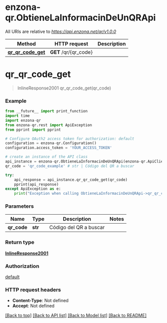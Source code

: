 # enzona-qr.ObtieneLaInformacinDeUnQRApi

All URIs are relative to *https://api.enzona.net/qr/v1.0.0*

Method | HTTP request | Description
------------- | ------------- | -------------
[**qr_qr_code_get**](ObtieneLaInformacinDeUnQRApi.md#qr_qr_code_get) | **GET** /qr/{qr_code} | 


# **qr_qr_code_get**
> InlineResponse2001 qr_qr_code_get(qr_code)



### Example
```python
from __future__ import print_function
import time
import enzona-qr
from enzona-qr.rest import ApiException
from pprint import pprint

# Configure OAuth2 access token for authorization: default
configuration = enzona-qr.Configuration()
configuration.access_token = 'YOUR_ACCESS_TOKEN'

# create an instance of the API class
api_instance = enzona-qr.ObtieneLaInformacinDeUnQRApi(enzona-qr.ApiClient(configuration))
qr_code = 'qr_code_example' # str | Código del QR a buscar

try:
    api_response = api_instance.qr_qr_code_get(qr_code)
    pprint(api_response)
except ApiException as e:
    print("Exception when calling ObtieneLaInformacinDeUnQRApi->qr_qr_code_get: %s\n" % e)
```

### Parameters

Name | Type | Description  | Notes
------------- | ------------- | ------------- | -------------
 **qr_code** | **str**| Código del QR a buscar | 

### Return type

[**InlineResponse2001**](InlineResponse2001.md)

### Authorization

[default](../README.md#default)

### HTTP request headers

 - **Content-Type**: Not defined
 - **Accept**: Not defined

[[Back to top]](#) [[Back to API list]](../README.md#documentation-for-api-endpoints) [[Back to Model list]](../README.md#documentation-for-models) [[Back to README]](../README.md)

